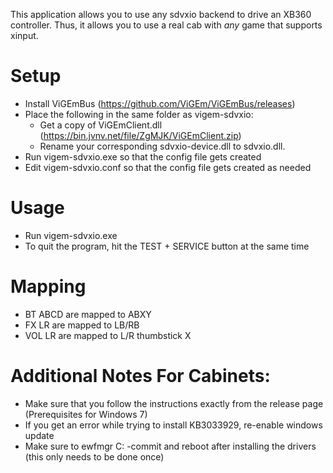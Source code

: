 This application allows you to use any sdvxio backend to drive an XB360 controller.
Thus, it allows you to use a real cab with *any* game that supports xinput.

# Setup
* Install ViGEmBus (https://github.com/ViGEm/ViGEmBus/releases)
* Place the following in the same folder as vigem-sdvxio:
  * Get a copy of ViGEmClient.dll (https://bin.jvnv.net/file/ZgMJK/ViGEmClient.zip)
  * Rename your corresponding sdvxio-device.dll to sdvxio.dll.
* Run vigem-sdvxio.exe so that the config file gets created
* Edit vigem-sdvxio.conf so that the config file gets created as needed

# Usage
* Run vigem-sdvxio.exe
* To quit the program, hit the TEST + SERVICE button at the same time

# Mapping
* BT ABCD are mapped to ABXY
* FX LR are mapped to LB/RB
* VOL LR are mapped to L/R thumbstick X

# Additional Notes For Cabinets:
* Make sure that you follow the instructions exactly from the release page (Prerequisites for Windows 7)
* If you get an error while trying to install KB3033929, re-enable windows update
* Make sure to ewfmgr C: -commit and reboot after installing the drivers (this only needs to be done once)
